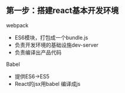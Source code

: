 ## 第一步：搭建react基本开发环境
webpack
- ES6模块，打包成一个bundle.js
- 负责开发环境的基础设施dev-server
- 负责编译出产品代码

Babel
- 提供ES6->ES5
- React的jsx用babel 编译成js
